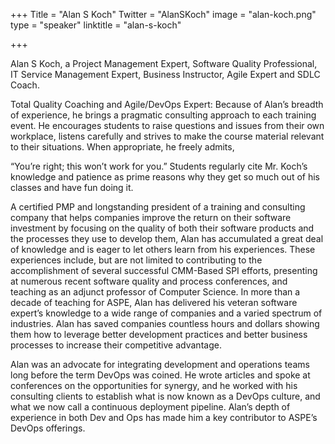 +++
Title = "Alan S Koch"
Twitter = "AlanSKoch"
image = "alan-koch.png"
type = "speaker"
linktitle = "alan-s-koch"

+++

Alan S Koch, a Project Management Expert, Software Quality Professional, IT Service Management Expert, Business Instructor, Agile Expert and SDLC Coach.

Total Quality Coaching and Agile/DevOps Expert: Because of Alan’s breadth of experience, he brings a pragmatic consulting approach to each training event. He encourages students to raise questions and issues from their own workplace, listens carefully and strives to make the course material relevant to their situations. When appropriate, he freely admits,

“You’re right; this won’t work for you.” Students regularly cite Mr. Koch’s knowledge and patience as prime reasons why they get so much out of his classes and have fun doing it.

A certified PMP and longstanding president of a training and consulting company that helps companies improve the return on their software investment by focusing on the quality of both their software products and the processes they use to develop them, Alan has accumulated a great deal of knowledge and is eager to let others learn from his experiences. These experiences include, but are not limited to contributing to the accomplishment of several successful CMM-Based SPI efforts, presenting at numerous recent software quality and process conferences, and teaching as an adjunct professor of Computer Science. In more than a decade of teaching for ASPE, Alan has delivered his veteran software expert’s knowledge to a wide range of companies and a varied spectrum of industries. Alan has saved companies countless hours and dollars showing them how to leverage better development practices and better business processes to increase their competitive advantage.

Alan was an advocate for integrating development and operations teams long before the term DevOps was coined. He wrote articles and spoke at conferences on the opportunities for synergy, and he worked with his consulting clients to establish what is now known as a DevOps culture, and what we now call a continuous deployment pipeline. Alan’s depth of experience in both Dev and Ops has made him a key contributor to ASPE’s DevOps offerings.
